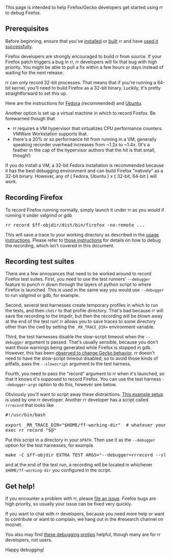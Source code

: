 This page is intended to help Firefox/Gecko developers get started using rr to debug Firefox.

## Prerequisites

Before beginning, ensure that you've [installed](http://rr-project.org/) or [built](https://github.com/mozilla/rr/wiki/Installation) rr and have [used it successfully](https://github.com/mozilla/rr/wiki/Usage).

Firefox developers are strongly encouraged to build rr from source.  If your Firefox patch triggers a bug in rr, rr developers will fix that bug with high priority.  You might be able to pull a fix within a few hours or days instead of waiting for the next release.

rr can only record 32-bit processes.  That means that if you're running a 64-bit kernel, you'll need to build Firefox as a 32-bit binary.  Luckily, it's pretty straightforward to set this up.

Here are the instructions for [Fedora](https://developer.mozilla.org/en-US/docs/Compiling_32-bit_Firefox_on_a_Linux_64-bit_OS#Instructions_for_Fedora_20_and_19) (recommended) and [Ubuntu](https://developer.mozilla.org/en-US/docs/Compiling_32-bit_Firefox_on_a_Linux_64-bit_OS#Instructions_for_Ubuntu_13.10).

Another option is set up a virtual machine in which to record Firefox.  Be forewarned though that

* rr requires a VM hypervisor that virtualizes CPU performance counters.  VMWare Workstation supports that.
* there's a 20% or so performance hit from running in a VM; generally speaking recorder overhead increases from ~1.2x to ~1.4x.  (It's a feather in the cap of the hypervisor authors that the hit is that small, though!)

If you do install a VM, a 32-bit Fedora installation is recommended because it has the best debugging environment and can build Firefox "natively" as a 32-bit binary.  However, any of { Fedora, Ubuntu } x { 32-bit, 64-bit } will work.

## Recording Firefox

To record Firefox running normally, simply launch it under rr as you would if running it under valgrind or gdb
<pre>
rr record $ff-objdir/dist/bin/firefox -no-remote ...
</pre>
This will save a trace to your working directory as described in the [usage instructions](https://github.com/mozilla/rr/wiki/Usage).  Please refer to [those instructions](https://github.com/mozilla/rr/wiki/Usage) for details on how to debug the recording, which isn't covered in this document.

## Recording test suites

There are a few annoyances that need to be worked around to record Firefox test suites.  First, you need to use the test runners' `--debugger` feature to punch rr down through the layers of python script to where Firefox is launched.  This is used in the same way you would use `--debugger` to run valgrind or gdb, for example.

Second, several test harnesses create temporary profiles in which to run the tests, and then `chdir` to that profile directory.  That's bad because rr will save the recording to the tmpdir, but then the recording will be blown away at the end of the test run!  rr allows you to save traces to some directory other than the cwd by setting the `_RR_TRACE_DIR=` environment variable.

Third, the test harnesses disable the slow-script timeout when the `--debugger` argument is passed.  That's usually sensible, because you don't want those warnings being generated while Firefox is stopped in gdb.  However, this has been [observed to change Gecko behavior](https://bugzilla.mozilla.org/show_bug.cgi?id=986673).  rr doesn't need to have the slow-script timeout disabled, so to avoid those kinds of pitfalls, pass the `--slowscript` argument to the test harness.

Fourth, you need to pass the "record" argument to rr when it's launched, so that it knows it's supposed to record Firefox.  You can use the test harness `--debugger-args` option to do this, however see below.

Obviously you'll want to script away these distractions.  [This example setup](https://github.com/cgjones/rr-workbench/blob/master/Makefile) is used by one rr developer.  Another rr developer has a script called `rrrecord` that looks like
<pre>
#!/usr/bin/bash

export _RR_TRACE_DIR="$HOME/ff-working-dir"  # whatever your working dir is when debugging FF
exec rr record "$@"
</pre>
Put this script in a directory in your `$PATH`.  Then use it as the `--debugger` option for the test harnesses, for example
<pre>
make -C $ff-objdir EXTRA_TEST_ARGS="--debugger=rrrecord --slowscript" mochitest-plain
</pre>
and at the end of the test run, a recording will be located in whichever `$HOME/ff-working-dir` you configured in the script.

## Get help!

If you encounter a problem with rr, please [file an issue](https://github.com/mozilla/rr/issues).  Firefox bugs are high priority, so usually your issue can be fixed very quickly.

If you want to chat with rr developers, because you need more help or want to contribute or want to complain, we hang out in the #research channel on moznet.

You also may find [these debugging protips](https://github.com/mozilla/rr/wiki/Debugging-protips) helpful, though many are for rr developers, not users.

Happy debugging!